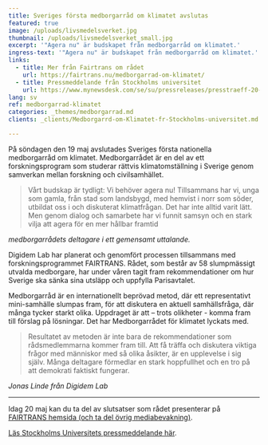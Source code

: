 ```yaml
---
title: Sveriges första medborgarråd om klimatet avslutas
featured: true
image: /uploads/livsmedelsverket.jpg
thumbnail: /uploads/livsmedelsverket_small.jpg
excerpt: '"Agera nu" är budskapet från medborgarråd om klimatet.'
ingress-text: '"Agera nu" är budskapet från medborgarråd om klimatet.'
links:
  - title: Mer från Fairtrans om rådet
    url: https://fairtrans.nu/medborgarrad-om-klimatet/
  - title: Pressmeddelande från Stockholms universitet
    url: https://www.mynewsdesk.com/se/su/pressreleases/presstraeff-20-maj-nationellt-medborgarraad-presenterar-foerslag-om-klimatet-3322971
lang: sv
ref: medborgarrad-klimatet
categories: _themes/medborgarrad.md
clients: _clients/Medborgarrd-om-Klimatet-fr-Stockholms-universitet.md

---
```


På söndagen den 19 maj avslutades Sveriges första nationella medborgarråd om klimatet. Medborgarrådet är en del av ett forskningsprogram som studerar rättvis klimatomställning i Sverige genom samverkan mellan forskning och civilsamhället.

> Vårt budskap är tydligt: Vi behöver agera nu! Tillsammans har vi, unga som gamla, från stad som landsbygd, med hemvist i norr som söder, utbildat oss i och diskuterat klimatfrågan. Det har inte alltid varit lätt. Men genom dialog och samarbete har vi funnit samsyn och en stark vilja att agera för en mer hållbar framtid

 _medborgarrådets deltagare i ett gemensamt uttalande._

Digidem Lab har planerat och genomfört processen tillsammans med forskningsprogrammet FAIRTRANS. Rådet, som består av 58 slumpmässigt utvalda medborgare, har under våren tagit fram rekommendationer om hur Sverige ska sänka sina utsläpp och uppfylla Parisavtalet.

Medborgarråd är en internationellt beprövad metod, där ett representativt mini-samhälle slumpas fram, för att diskutera en aktuell samhällsfråga, där många tycker starkt olika. Uppdraget är att – trots olikheter - komma fram till förslag på lösningar. Det har Medborgarrådet för klimatet lyckats med.

> Resultatet av metoden är inte bara de rekommendationer som rådsmedlemmarna kommer fram till. Att få träffa och diskutera viktiga frågor med människor med så olika åsikter, är en upplevelse i sig själv. Många deltagare förmedlar en stark hoppfullhet och en tro på att demokrati faktiskt fungerar.

_Jonas Linde från Digidem Lab_

---

Idag 20 maj kan du ta del av slutsatser som rådet presenterar på [FAIRTRANS hemsida (och ta del övrig mediabevakning)](https://fairtrans.nu/medborgarrad-om-klimatet/).

[Läs Stockholms Universitets pressmeddelande här](https://www.mynewsdesk.com/se/su/pressreleases/presstraeff-20-maj-nationellt-medborgarraad-presenterar-foerslag-om-klimatet-3322971).
